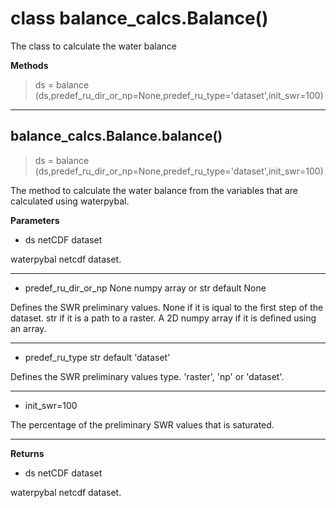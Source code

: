 # class balance_calcs.Balance()

The class to calculate the water balance

**Methods**

> ds = balance (ds,predef_ru_dir_or_np=None,predef_ru_type='dataset',init_swr=100)

---


## balance_calcs.Balance.balance()

> ds = balance (ds,predef_ru_dir_or_np=None,predef_ru_type='dataset',init_swr=100)

The method to calculate the water balance from the variables that are calculated using waterpybal.


**Parameters**

- ds netCDF dataset

waterpybal netcdf dataset.

---     
- predef_ru_dir_or_np None numpy array or str default None

Defines the SWR preliminary values.
None if it is iqual to the first step of the dataset.
str if it is a path to a raster.
A 2D numpy array if it is defined using an array.

---
- predef_ru_type str default 'dataset'

Defines the SWR preliminary values type. 
'raster', 'np' or 'dataset'.

---
- init_swr=100   

The percentage of the preliminary SWR values that is saturated.

---

**Returns**

- ds netCDF dataset

waterpybal netcdf dataset.
